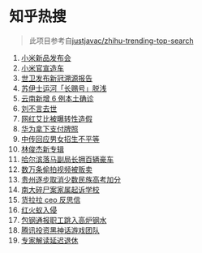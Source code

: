 # 知乎热搜

> 此项目参考自[justjavac/zhihu-trending-top-search](https://github.com/justjavac/zhihu-trending-top-search/blob/main/utils.ts)

<!-- BEGIN -->
  <!-- 最后更新时间:Wed Mar 31 2021 03:19:41 GMT+0000 (Coordinated Universal Time) -->
  1. [小米新品发布会](https://www.zhihu.com/search?q=小米)
1. [小米官宣造车](https://www.zhihu.com/search?q=小米造车)
1. [世卫发布新冠溯源报告](https://www.zhihu.com/search?q=新冠溯源)
1. [苏伊士运河「长赐号」脱浅](https://www.zhihu.com/search?q=苏伊士运河)
1. [云南新增 6 例本土确诊](https://www.zhihu.com/search?q=云南疫情)
1. [刘不言去世](https://www.zhihu.com/search?q=刘不言)
1. [网红艾比被曝转性造假](https://www.zhihu.com/search?q=艾比)
1. [华为拿下支付牌照](https://www.zhihu.com/search?q=华为)
1. [中传回应男女招生不平等](https://www.zhihu.com/search?q=中传)
1. [林俊杰新专辑](https://www.zhihu.com/search?q=林俊杰)
1. [哈尔滨落马副局长拥百辆豪车](https://www.zhihu.com/search?q=哈尔滨李伟)
1. [数万条偷拍视频被贩卖](https://www.zhihu.com/search?q=偷拍视频)
1. [贵州逐步取消少数民族高考加分](https://www.zhihu.com/search?q=少数民族加分)
1. [南大碎尸案家属起诉学校](https://www.zhihu.com/search?q=南大碎尸案)
1. [货拉拉 ceo 反思信](https://www.zhihu.com/search?q=货拉拉)
1. [红火蚁入侵](https://www.zhihu.com/search?q=红火蚁)
1. [包钢通报职工跳入高炉钢水](https://www.zhihu.com/search?q=包钢工人)
1. [腾讯投资黑神话游戏团队](https://www.zhihu.com/search?q=黑神话：悟空)
1. [专家解读延迟退休](https://www.zhihu.com/search?q=延迟退休)
  <!-- END -->